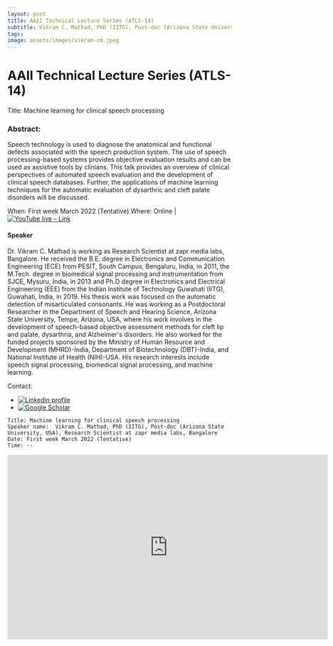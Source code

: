 ```yaml
---
layout: post
title: AAII Technical Lecture Series (ATLS-14)
subtitle: Vikram C. Mathad, PhD (IITG), Post-doc (Arizona State University, USA), Research Scientist at zapr media labs, Bangalore.
tags: 
image: assets/images/vikram-cm.jpeg
---
```


# AAII Technical Lecture Series (ATLS-14) 
Title: Machine learning for clinical speech processing 


### Abstract:
Speech technology is used to diagnose the anatomical and functional defects associated with the speech production system. The use of speech processing-based systems provides objective evaluation results and can be used as assistive tools by clinians. This talk provides an overview of clinical perspectives of automated speech evaluation and the development of clinical speech databases. Further, the applications of machine learning techniques for the automatic evaluation of dysarthric and cleft palate disorders will be discussed. 

When: First week March 2022 (Tentative)
Where: Online | [![YouTube live – Link]()]()

#### Speaker
Dr. Vikram C. Mathad  is working as Research Scientist  at zapr media labs, Bangalore.  He received the B.E. degree in Electronics and Communication Engineering (ECE) from PESIT, South Campus, Bengaluru, India, in 2011, the M.Tech. degree in biomedical signal processing and instrumentation from SJCE, Mysuru, India, in 2013 and Ph.D degree in Electronics and Electrical Engineering (EEE) from the Indian Institute of Technology Guwahati (IITG), Guwahati, India, in 2019. His thesis work was focused on the automatic detection of misarticulated consonants. He was working as a Postdoctoral Researcher in the Department of Speech and Hearing Science, Arizona State University, Tempe, Arizona, USA, where his work involves in the development of speech-based objective assessment methods for cleft lip and palate, dysarthria, and Alzheimer's disorders.  He also worked for the funded projects sponsored by the Ministry of Human Resource and Development (MHRD)-India, Department of Biotechnology (DBT)-India, and National Institute of Health (NIH)-USA. His research interests include speech signal processing, biomedical signal processing, and machine learning. 

Contact: 
- [![Linkedin profile]()](https://www.linkedin.com/in/cm-vikram-43ba2629/)
- [![Google Scholar]()](https://scholar.google.co.in/citations?user=rBIhmfIAAAAJ&hl=en)



```
Title: Machine learning for clinical speech processing 
Speaker name:  Vikram C. Mathad, PhD (IITG), Post-doc (Arizona State University, USA), Research Scientist at zapr media labs, Bangalore
Date: First week March 2022 (Tentative)
Time: --

```

<iframe width="720" height="415" src="https://www.youtube.com/watch?v=s-flHRDVVj4" title="YouTube video player" frameborder="0" allow="accelerometer; autoplay; clipboard-write; encrypted-media; gyroscope; picture-in-picture" allowfullscreen></iframe>
